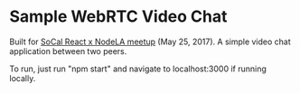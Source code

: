 # Sample WebRTC Video Chat
Built for [SoCal React x NodeLA meetup](https://www.meetup.com/Learn-JavaScript/events/239943238/) (May 25, 2017). A simple video chat application between two peers.

To run, just run "npm start" and navigate to localhost:3000 if running locally.
